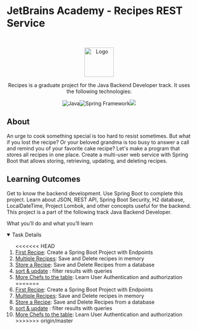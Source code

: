 # JetBrains Academy - Recipes REST Service

<br />
<p align="center">
  <a href="https://hyperskill.org/projects/180?track=12">
    <img src="https://ictacademy.com.ng/wp-content/uploads/2020/02/1200px-JetBrains_Logo_2016.svg_.png" alt="Logo" height="80">
  </a>

<p align="center">Recipes is a graduate project for the Java Backend Developer track. It uses the following technologies:
<p align="center"><img src="https://img.icons8.com/color/30/000000/java-coffee-cup-logo--v1.png" alt="Java"><img src="https://img.icons8.com/color/30/000000/spring-logo.png" alt="Spring Framework"><img src="https://img.icons8.com/color/30/000000/postgreesql.png"/>
</p>

## About

An urge to cook something special is too hard to resist sometimes. But what if you lost the recipe? Or your beloved grandma is too busy to answer a call and remind you of your favorite cake recipe? Let's make a program that stores all recipes in one place. Create a multi-user web service with Spring Boot that allows storing, retrieving, updating, and deleting recipes.
## Learning Outcomes

Get to know the backend development. Use Spring Boot to complete this project. Learn about JSON, REST API, Spring Boot Security, H2 database, LocalDateTime, Project Lombok, and other concepts useful for the backend.
This project is a part of the following track
Java Backend Developer.

What you’ll do and what you’ll learn

<details open="open">
  <summary>Task Details</summary>
  <ol>
<<<<<<< HEAD
  <li><a href="Tasks/1-First-Recipe/README.md">First Recipe</a>: Create a Spring Boot Project with Endpoints</li>
  <li><a href="/Tasks/2-Multiple-Recipes/README.md">Multiple Recipes</a>: Save and Delete recipes in memory</li>
  <li><a href="/Tasks/3-Store-A-Recipe/README.md">Store a Recipe</a>: Save and Delete Recipes from a database</li>
  <li><a href="/Tasks/4-Sort-And-Update/readme.md">sort & update</a> : filter results with queries</li>
  <li><a href="/Tasks/5-More-Chefs-To-The-Table/README.md">More Chefs to the table</a>: Learn User Authentication and authorization</li>
=======
  <li><a href="../Tasks/1-First-Recipe/README.md">First Recipe</a>: Create a Spring Boot Project with Endpoints</li>
  <li><a href="../Tasks/2-Multiple-Recipes/README.md">Multiple Recipes</a>: Save and Delete recipes in memory</li>
  <li><a href="../Tasks/3-Store-A-Recipe/README.md">Store a Recipe</a>: Save and Delete Recipes from a database</li>
  <li><a href="../Tasks/4-Sort-And-Update/readme.md">sort & update</a> : filter results with queries</li>
  <li><a href="../Tasks/5-More-Chefs-To-The-Table/README.md">More Chefs to the table</a>: Learn User Authentication and authorization</li>
>>>>>>> origin/master
  </ol>
</details>
